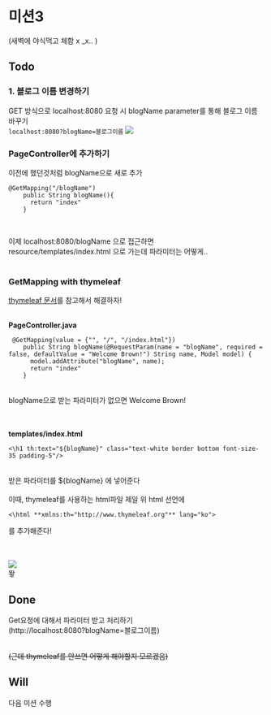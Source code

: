 미션3
=============
(새벽에 야식먹고 체함 x _x.. )

## Todo
### 1. 블로그 이름 변경하기
GET 방식으로 localhost:8080 요청 시 blogName parameter를 통해 블로그 이름 바꾸기<br>
```localhost:8080?blogName=블로그이름```
<img src="https://github.com/butomop/studyLog/blob/master/3/0.PNG"><br>

### PageController에 추가하기
이전에 했던것처럼 blogName으로 새로 추가


```
@GetMapping("/blogName")
    public String blogName(){
      return "index"
    }
```
<br>

이제 localhost:8080/blogName 으로 접근하면<br>
resource/templates/index.html 으로 가는데 파라미터는 어떻게..<br><br>

### GetMapping with thymeleaf
[thymeleaf 문서](https://www.thymeleaf.org/doc/articles/springmvcaccessdata.html)를 참고해서 해결하자!<br><br>

**PageController.java**
```
 @GetMapping(value = {"", "/", "/index.html"})
    public String blogName(@RequestParam(name = "blogName", required = false, defaultValue = "Welcome Brown!") String name, Model model) {
      model.addAttribute("blogName", name);
      return "index"
    }
```
<br>
blogName으로 받는 파라미터가 없으면 Welcome Brown! <br>
<br><br>

**templates/index.html**

```
<\h1 th:text="${blogName}" class="text-white border bottom font-size-35 padding-5"/>
```

<br>
받은 파라미터를 ${blogName} 에 넣어준다<br><br>
이때, thymeleaf를 사용하는 html파일 제일 위 html 선언에 

```
<\html **xmlns:th="http://www.thymeleaf.org"** lang="ko">
```

를 추가해준다!<br><br><br>


<img src="https://github.com/butomop/studyLog/blob/master/3/1.PNG"><br>
뙇

## Done
Get요청에 대해서 파라미터 받고 처리하기<br>
(http://localhost:8080?blogName=블로그이름)<br><br>

~~(근데 thymeleaf를 안쓰면 어떻게 해야할지 모르겠음)~~

## Will
다음 미션 수행
